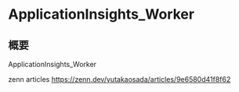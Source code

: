 # ApplicationInsights_Worker
## 概要
ApplicationInsights_Worker

zenn articles
https://zenn.dev/yutakaosada/articles/9e6580d41f8f62

